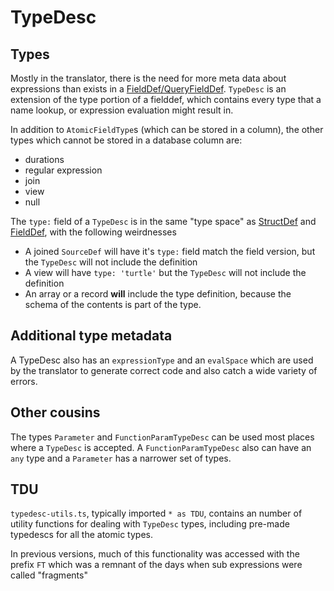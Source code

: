 # TypeDesc

## Types
Mostly in the translator, there is the need for more meta data about expressions than exists in a [FieldDef/QueryFieldDef](fielddef.md). `TypeDesc` is an extension of the type portion of a fielddef, which contains every type that a name lookup, or expression evaluation might result in.

In addition to `AtomicFieldType`s (which can be stored in a column), the other types which cannot be stored in a database column are:

* durations
* regular expression
* join
* view
* null

The `type:` field of a `TypeDesc` is in the same "type space" as [StructDef](structdef.md) and [FieldDef](fielddef.md), with the following weirdnesses

* A joined `SourceDef` will have it's `type:` field match the field version, but the `TypeDesc` will not include the definition
* A view will have `type: 'turtle'` but the `TypeDesc` will not include the definition
* An array or a record **will** include the type definition, because the schema of the contents is part of the type.

## Additional type metadata

A TypeDesc also has an `expressionType` and an `evalSpace` which are used by the translator to generate correct code and also catch a wide variety of errors.

## Other cousins

The types `Parameter` and `FunctionParamTypeDesc` can be used most places where a `TypeDesc` is accepted. A `FunctionParamTypeDesc` also can have an `any` type and a `Parameter` has a narrower set of types.

## TDU

`typedesc-utils.ts`, typically imported `* as TDU`, contains an number of utility functions for dealing with `TypeDesc` types, including pre-made typedescs for all the atomic types.

In previous versions, much of this functionality was accessed with the prefix `FT` which was a remnant of the days when sub expressions were called "fragments"